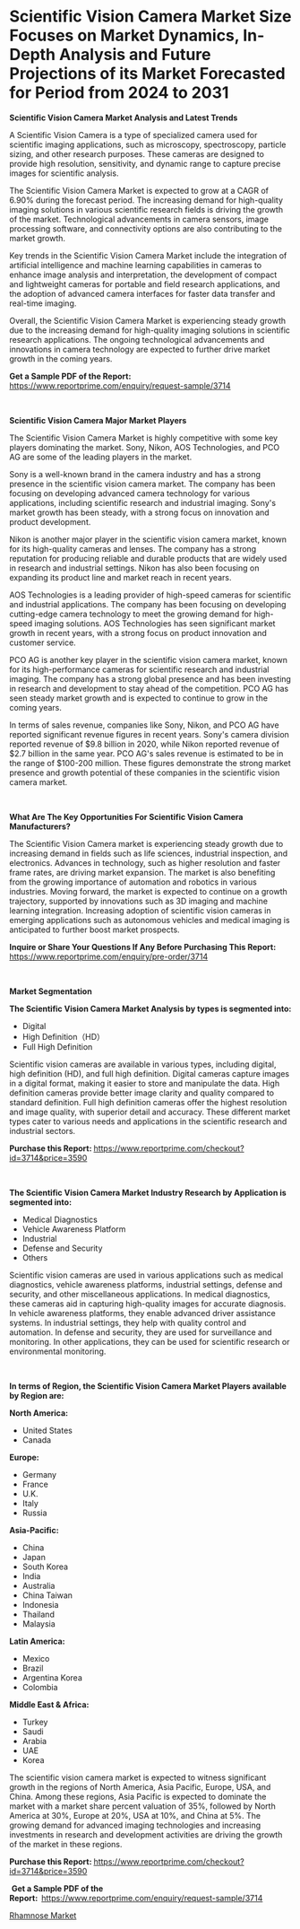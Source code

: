 <p><h1>Scientific Vision Camera Market Size Focuses on Market Dynamics, In-Depth Analysis and Future Projections of its Market Forecasted for Period from 2024 to 2031</h1></p><p><strong>Scientific Vision Camera Market Analysis and Latest Trends</strong></p>
<p><p>A Scientific Vision Camera is a type of specialized camera used for scientific imaging applications, such as microscopy, spectroscopy, particle sizing, and other research purposes. These cameras are designed to provide high resolution, sensitivity, and dynamic range to capture precise images for scientific analysis.</p><p>The Scientific Vision Camera Market is expected to grow at a CAGR of 6.90% during the forecast period. The increasing demand for high-quality imaging solutions in various scientific research fields is driving the growth of the market. Technological advancements in camera sensors, image processing software, and connectivity options are also contributing to the market growth.</p><p>Key trends in the Scientific Vision Camera Market include the integration of artificial intelligence and machine learning capabilities in cameras to enhance image analysis and interpretation, the development of compact and lightweight cameras for portable and field research applications, and the adoption of advanced camera interfaces for faster data transfer and real-time imaging.</p><p>Overall, the Scientific Vision Camera Market is experiencing steady growth due to the increasing demand for high-quality imaging solutions in scientific research applications. The ongoing technological advancements and innovations in camera technology are expected to further drive market growth in the coming years.</p></p>
<p><strong>Get a Sample PDF of the Report:&nbsp;</strong> <a href="https://www.reportprime.com/enquiry/request-sample/3714">https://www.reportprime.com/enquiry/request-sample/3714</a></p>
<p>&nbsp;</p>
<p><strong>Scientific Vision Camera Major Market Players</strong></p>
<p><p>The Scientific Vision Camera Market is highly competitive with some key players dominating the market. Sony, Nikon, AOS Technologies, and PCO AG are some of the leading players in the market.</p><p>Sony is a well-known brand in the camera industry and has a strong presence in the scientific vision camera market. The company has been focusing on developing advanced camera technology for various applications, including scientific research and industrial imaging. Sony's market growth has been steady, with a strong focus on innovation and product development.</p><p>Nikon is another major player in the scientific vision camera market, known for its high-quality cameras and lenses. The company has a strong reputation for producing reliable and durable products that are widely used in research and industrial settings. Nikon has also been focusing on expanding its product line and market reach in recent years.</p><p>AOS Technologies is a leading provider of high-speed cameras for scientific and industrial applications. The company has been focusing on developing cutting-edge camera technology to meet the growing demand for high-speed imaging solutions. AOS Technologies has seen significant market growth in recent years, with a strong focus on product innovation and customer service.</p><p>PCO AG is another key player in the scientific vision camera market, known for its high-performance cameras for scientific research and industrial imaging. The company has a strong global presence and has been investing in research and development to stay ahead of the competition. PCO AG has seen steady market growth and is expected to continue to grow in the coming years.</p><p>In terms of sales revenue, companies like Sony, Nikon, and PCO AG have reported significant revenue figures in recent years. Sony's camera division reported revenue of $9.8 billion in 2020, while Nikon reported revenue of $2.7 billion in the same year. PCO AG's sales revenue is estimated to be in the range of $100-200 million. These figures demonstrate the strong market presence and growth potential of these companies in the scientific vision camera market.</p></p>
<p>&nbsp;</p>
<p><strong>What Are The Key Opportunities For Scientific Vision Camera Manufacturers?</strong></p>
<p><p>The Scientific Vision Camera market is experiencing steady growth due to increasing demand in fields such as life sciences, industrial inspection, and electronics. Advances in technology, such as higher resolution and faster frame rates, are driving market expansion. The market is also benefiting from the growing importance of automation and robotics in various industries. Moving forward, the market is expected to continue on a growth trajectory, supported by innovations such as 3D imaging and machine learning integration. Increasing adoption of scientific vision cameras in emerging applications such as autonomous vehicles and medical imaging is anticipated to further boost market prospects.</p></p>
<p><strong>Inquire or Share Your Questions If Any Before Purchasing This Report:</strong> <a href="https://www.reportprime.com/enquiry/pre-order/3714">https://www.reportprime.com/enquiry/pre-order/3714</a></p>
<p>&nbsp;</p>
<p><strong>Market Segmentation</strong></p>
<p><strong>The Scientific Vision Camera Market Analysis by types is segmented into:</strong></p>
<p><ul><li>Digital</li><li>High Definition（HD）</li><li>Full High Definition</li></ul></p>
<p><p>Scientific vision cameras are available in various types, including digital, high definition (HD), and full high definition. Digital cameras capture images in a digital format, making it easier to store and manipulate the data. High definition cameras provide better image clarity and quality compared to standard definition. Full high definition cameras offer the highest resolution and image quality, with superior detail and accuracy. These different market types cater to various needs and applications in the scientific research and industrial sectors.</p></p>
<p><strong>Purchase this Report:&nbsp;</strong><a href="https://www.reportprime.com/checkout?id=3714&price=3590">https://www.reportprime.com/checkout?id=3714&price=3590</a></p>
<p>&nbsp;</p>
<p><strong>The Scientific Vision Camera Market Industry Research by Application is segmented into:</strong></p>
<p><ul><li>Medical Diagnostics</li><li>Vehicle Awareness Platform</li><li>Industrial</li><li>Defense and Security</li><li>Others</li></ul></p>
<p><p>Scientific vision cameras are used in various applications such as medical diagnostics, vehicle awareness platforms, industrial settings, defense and security, and other miscellaneous applications. In medical diagnostics, these cameras aid in capturing high-quality images for accurate diagnosis. In vehicle awareness platforms, they enable advanced driver assistance systems. In industrial settings, they help with quality control and automation. In defense and security, they are used for surveillance and monitoring. In other applications, they can be used for scientific research or environmental monitoring.</p></p>
<p>&nbsp;</p>
<p><strong>In terms of Region, the Scientific Vision Camera Market Players available by Region are:</strong></p>
<p>
    <p> <strong> North America: </strong>
        <ul>
            <li>United States</li>
            <li>Canada</li>
        </ul>
        </p> 
    <p> <strong> Europe: </strong>
        <ul>
            <li>Germany</li>
            <li>France</li>
            <li>U.K.</li>
            <li>Italy</li>
            <li>Russia</li>
        </ul>
        </p> 
    <p> <strong> Asia-Pacific: </strong>
        <ul>
            <li>China</li>
            <li>Japan</li>
            <li>South Korea</li>
            <li>India</li>
            <li>Australia</li>
            <li>China Taiwan</li>
            <li>Indonesia</li>
            <li>Thailand</li>
            <li>Malaysia</li>
        </ul>
        </p> 
    <p> <strong> Latin America: </strong>
        <ul>
            <li>Mexico</li>
            <li>Brazil</li>
            <li>Argentina Korea</li>
            <li>Colombia</li>
        </ul>
        </p> 
    <p> <strong> Middle East & Africa: </strong>
        <ul>
            <li>Turkey</li>
            <li>Saudi</li>
            <li>Arabia</li>
            <li>UAE</li>
            <li>Korea</li>
        </ul>
    </p>
    </p>
<p><p>The scientific vision camera market is expected to witness significant growth in the regions of North America, Asia Pacific, Europe, USA, and China. Among these regions, Asia Pacific is expected to dominate the market with a market share percent valuation of 35%, followed by North America at 30%, Europe at 20%, USA at 10%, and China at 5%. The growing demand for advanced imaging technologies and increasing investments in research and development activities are driving the growth of the market in these regions.</p></p>
<p><strong>Purchase this Report: </strong><a href="https://www.reportprime.com/checkout?id=3714&price=3590">https://www.reportprime.com/checkout?id=3714&price=3590</a></p>
<p>&nbsp;<strong>Get a Sample PDF of the Report:&nbsp;&nbsp;</strong><a href="https://www.reportprime.com/enquiry/request-sample/3714">https://www.reportprime.com/enquiry/request-sample/3714</a></p>
<p><strong></strong></p>
<p><p><a href="https://extreme-scabiosa-c81.notion.site/Global-Rhamnose-Market-Size-and-Market-Trends-Insights-and-Projections-from-2024-to-2031-78d10299e94e448b9d5cb68962ac4460">Rhamnose Market</a></p></p>